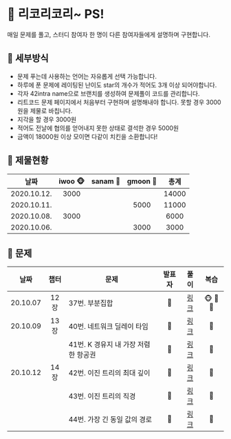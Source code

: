 # 🍉 리코리코리~ PS!

매일 문제를 풀고, 스터디 참여자 한 명이 다른 참여자들에게 설명하며 구현합니다. 


## 🍉 세부방식

- 문제 푸는데 사용하는 언어는 자유롭게 선택 가능합니다.
- 하루에 푼 문제에 레이팅된 난이도 star의 개수가 적어도 3개 이상 되어야합니다.
- 각자 42intra name으로 브랜치를 생성하여 문제풀이 코드를 관리합니다.
- 리트코드 문제 페이지에서 처음부터 구현하며 설명해내야 합니다. 못할 경우 3000원을 제물로 바칩니다.
- 지각을 할 경우 3000원
- 적어도 전날에 협의를 얻어내지 못한 상태로 결석한 경우 5000원
- 금액이 18000원 이상 모이면 다같이 치킨을 소환합니다!


## 🍉 제물현황

| 날짜 | iwoo 🐵 | sanam :ghost: | gmoon 🌙 | 총계 |
| :----: | :----: | :-----: | :-----: | :-----: |
| 2020.10.12.| 3000     |       |       |  14000   |
| 2020.10.11.|      |       |   5000    |  11000   |
| 2020.10.08.|  3000    |       |       |  6000   |
| 2020.10.06.|      |       | 3000      |  3000   |


## 🍉 문제

|   날짜   | 챕터 |      문제      | 발표자  | 풀이 |       복습        |
| :------: | :--: | ------------ | :-----: | :--: | :---------------: |
| 20.10.07 | 12장 | 37번. 부분집합 | :ghost: | [링크](https://github.com/leecoleecolee/ProblemSolving/blob/sanam/Problem/DFS_BFS/78.py) | 🐵 :ghost: 🌙 |
| 20.10.09 | 13장 | 40번. 네트워크 딜레이 타임 | 🌙 | [링크](https://github.com/leecoleecolee/ProblemSolving/blob/gmoon/python_algorithm_interview/13_shortest_way/40_743.py) | 🌙 |
|          |      | 41번. K 경유지 내 가장 저렴한 항공권 | 🌙 | [링크](https://github.com/leecoleecolee/ProblemSolving/blob/gmoon/python_algorithm_interview/13_shortest_way/41_787.py)     | 🌙 |
| 20.10.12 |  14장 | 42번. 이진 트리의 최대 깊이 | :ghost: | [링크](https://github.com/leecoleecolee/ProblemSolving/blob/sanam/Problem/Tree/104.py)     | :ghost: |
|          |      | 43번. 이진 트리의 직경 | :ghost: | [링크](https://github.com/leecoleecolee/ProblemSolving/blob/sanam/Problem/Tree/543.py)     | :ghost: |
|          |      | 44번. 가장 긴 동일 값의 경로 | :ghost: | [링크](https://github.com/leecoleecolee/ProblemSolving/blob/sanam/Problem/Tree/687.py)     | :ghost: |


